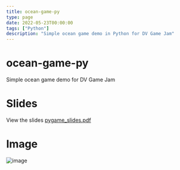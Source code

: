 ```yaml
---
title: ocean-game-py
type: page
date: 2022-05-23T00:00:00
tags: ["Python"]
description: "Simple ocean game demo in Python for DV Game Jam"
---
```


# ocean-game-py

Simple ocean game demo for DV Game Jam

# Slides

View the slides [pygame_slides.pdf](pygame_slides.pdf)

# Image

![image](https://user-images.githubusercontent.com/35516367/169742753-a7c5e2e4-b486-4090-b603-01b5dad77c24.png)
